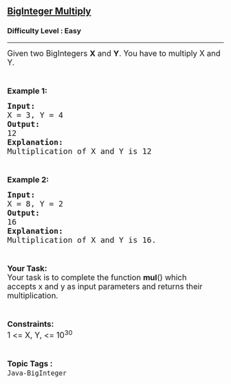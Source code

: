 <h2><a href="https://www.geeksforgeeks.org/problems/biginteger-multiply/1?page=1&difficulty=Easy&status=unsolved&sortBy=accuracy">BigInteger Multiply</a></h2><h3>Difficulty Level : Easy</h3><hr><div class="problems_problem_content__Xm_eO"><p><span style="font-size:18px">Given two BigIntegers <strong>X</strong> and <strong>Y</strong>. You have&nbsp;to multiply X and Y.</span></p>

<p>&nbsp;</p>

<p><strong style="font-size:18px">Example 1:</strong></p>

<pre><span style="font-size:18px"><strong>Input:</strong>
X = 3, Y = 4
<strong>Output:</strong>
12
<strong>Explanation:
</strong>Multiplication of X and Y is 12</span>
</pre>

<p>&nbsp;</p>

<p><span style="font-size:18px"><strong>Example 2:</strong></span></p>

<pre><span style="font-size:18px"><strong>Input:</strong>
X = 8, Y = 2 
<strong>Output:</strong>
16
<strong>Explanation:
</strong>Multiplication of X and Y is 16.</span></pre>

<p>&nbsp;</p>

<p><span style="font-size:18px"><strong>Your Task:</strong><br>
Your task is to complete the function <strong>mul</strong>() which accepts&nbsp;x and y as input parameters and returns their multiplication.</span></p>

<p>&nbsp;</p>

<p><span style="font-size:18px"><strong>Constraints:</strong><br>
1 &lt;= X, Y, &lt;= 10<sup>30</sup></span></p>
</div><br><p><span style=font-size:18px><strong>Topic Tags : </strong><br><code>Java-BigInteger</code>&nbsp;